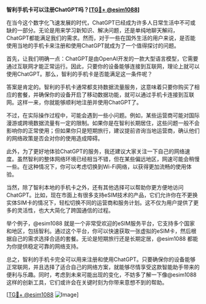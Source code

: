 **智利手机卡可以注册ChatGPT吗？[[TG💪+ @esim1088](https://t.me/s/esim1088)]**

在当今这个数字化飞速发展的时代，ChatGPT已经成为许多人日常生活中不可或缺的一部分。无论是用来学习新知识、解决问题，还是单纯地聊天解闷，ChatGPT都能满足我们的需求。然而，对于一些在国外生活的用户来说，是否能使用当地的手机卡来注册和使用ChatGPT就成为了一个值得探讨的问题。

首先，让我们明确一点：ChatGPT是由OpenAI开发的一款大型语言模型，它需要通过互联网才能正常运行。因此，只要你的设备能够连接到互联网，理论上就可以使用ChatGPT。那么，智利的手机卡是否能满足这一条件呢？

答案是肯定的。智利的手机卡通常都支持数据流量服务，这意味着只要你购买了相应的套餐，并确保你的设备开启了移动数据功能，就可以通过手机卡连接到互联网。这样一来，你就能够顺利地注册并使用ChatGPT了。

不过，在实际操作过程中，可能会遇到一些小问题。例如，某些运营商可能对国际漫游或跨境数据流量有一定的限制。如果你是在智利长期居住，这些问题一般不会影响你的正常使用；但如果你只是短期旅行，建议提前咨询当地运营商，确认他们的网络政策是否会对你的使用造成障碍。

此外，为了更好地体验ChatGPT的服务，我还建议大家关注一下自己的网络速度。虽然智利的整体网络环境已经相当不错，但在某些偏远地区，网速可能会稍慢一些。在这种情况下，你可以考虑切换到Wi-Fi网络，以获得更加流畅的使用体验。

当然，除了智利本地的手机卡之外，还有其他选择可以帮助你更方便地访问ChatGPT。比如，现在市面上有很多支持eSIM技术的产品，它们允许你在不更换实体SIM卡的情况下，轻松切换不同的运营商和服务计划。这不仅为用户提供了更多的灵活性，也大大简化了跨国通信的过程。

举个例子，@esim1088 就是一个非常受欢迎的eSIM服务平台，它支持多个国家和地区，包括智利。通过这个平台，你可以快速获取一张虚拟的eSIM卡，然后根据自己的需求选择合适的套餐。无论是短期旅行还是长期定居，@esim1088 都能为你提供稳定可靠的网络支持。

总之，智利的手机卡完全可以用来注册和使用ChatGPT。只要确保你的设备能够正常联网，并且选择了适合自己的网络方案，就能够尽情享受这款智能助手带来的便利与乐趣。同时，考虑到未来可能出现的变化，不妨多了解一下像@esim1088 这样的创新工具，它们或许会在关键时刻为你带来意想不到的帮助。

[[TG💪+ @esim1088](https://t.me/s/esim1088) ![Image](https://i.postimg.cc/4NQfJmqS/Snipaste-2025-05-13-00-14-12.png)]